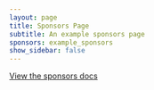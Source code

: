 ```yaml
---
layout: page
title: Sponsors Page
subtitle: An example sponsors page
sponsors: example_sponsors
show_sidebar: false
---
```


[View the sponsors docs](/bulma-clean-theme/docs/sponsors/)
